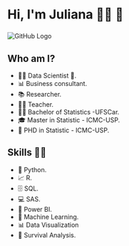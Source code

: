  # **Hi, I'm Juliana** 👩‍💻 👋 
###  
![GitHub Logo](ju1_git.png)

## Who am I?

* 👩‍💻 Data Scientist 🥰.
* 📊 Business consultant.
* 📚 Researcher.
* 👩‍🏫 Teacher.
* 👩‍🎓 Bachelor of Statistics -UFSCar.
* 🎓 Master in Statistic - ICMC-USP.
* 🍾 PHD in Statistic - ICMC-USP.

## Skills 👩‍💻

* 🐍 Python.
* 📈 R.
* 🗄 SQL.
* 💻 SAS.
* 🧮 Power BI.
* 🔮 Machine Learning. 
* 📊 Data Visualization
* 🧪 Survival Analysis.
